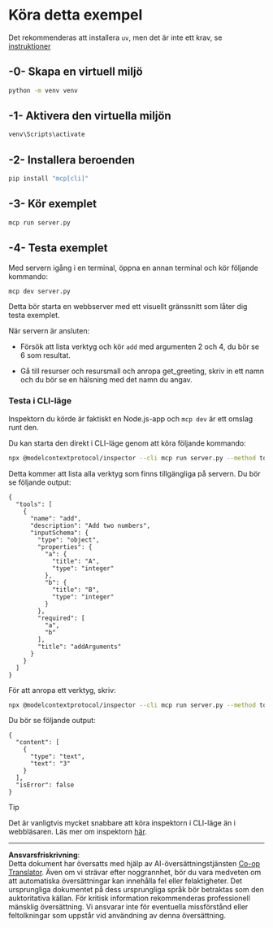 <!--
CO_OP_TRANSLATOR_METADATA:
{
  "original_hash": "d4c162484df410632550a4a357d40341",
  "translation_date": "2025-09-03T16:09:30+00:00",
  "source_file": "03-GettingStarted/01-first-server/solution/python/README.md",
  "language_code": "sv"
}
-->
# Köra detta exempel

Det rekommenderas att installera `uv`, men det är inte ett krav, se [instruktioner](https://docs.astral.sh/uv/#highlights)

## -0- Skapa en virtuell miljö

```bash
python -m venv venv
```

## -1- Aktivera den virtuella miljön

```bash
venv\Scripts\activate
```

## -2- Installera beroenden

```bash
pip install "mcp[cli]"
```

## -3- Kör exemplet

```bash
mcp run server.py
```

## -4- Testa exemplet

Med servern igång i en terminal, öppna en annan terminal och kör följande kommando:

```bash
mcp dev server.py
```

Detta bör starta en webbserver med ett visuellt gränssnitt som låter dig testa exemplet.

När servern är ansluten:

- Försök att lista verktyg och kör `add` med argumenten 2 och 4, du bör se 6 som resultat.

- Gå till resurser och resursmall och anropa get_greeting, skriv in ett namn och du bör se en hälsning med det namn du angav.

### Testa i CLI-läge

Inspektorn du körde är faktiskt en Node.js-app och `mcp dev` är ett omslag runt den.

Du kan starta den direkt i CLI-läge genom att köra följande kommando:

```bash
npx @modelcontextprotocol/inspector --cli mcp run server.py --method tools/list
```

Detta kommer att lista alla verktyg som finns tillgängliga på servern. Du bör se följande output:

```text
{
  "tools": [
    {
      "name": "add",
      "description": "Add two numbers",
      "inputSchema": {
        "type": "object",
        "properties": {
          "a": {
            "title": "A",
            "type": "integer"
          },
          "b": {
            "title": "B",
            "type": "integer"
          }
        },
        "required": [
          "a",
          "b"
        ],
        "title": "addArguments"
      }
    }
  ]
}
```

För att anropa ett verktyg, skriv:

```bash
npx @modelcontextprotocol/inspector --cli mcp run server.py --method tools/call --tool-name add --tool-arg a=1 --tool-arg b=2
```

Du bör se följande output:

```text
{
  "content": [
    {
      "type": "text",
      "text": "3"
    }
  ],
  "isError": false
}
```

> [!TIP]
> Det är vanligtvis mycket snabbare att köra inspektorn i CLI-läge än i webbläsaren.
> Läs mer om inspektorn [här](https://github.com/modelcontextprotocol/inspector).

---

**Ansvarsfriskrivning**:  
Detta dokument har översatts med hjälp av AI-översättningstjänsten [Co-op Translator](https://github.com/Azure/co-op-translator). Även om vi strävar efter noggrannhet, bör du vara medveten om att automatiska översättningar kan innehålla fel eller felaktigheter. Det ursprungliga dokumentet på dess ursprungliga språk bör betraktas som den auktoritativa källan. För kritisk information rekommenderas professionell mänsklig översättning. Vi ansvarar inte för eventuella missförstånd eller feltolkningar som uppstår vid användning av denna översättning.